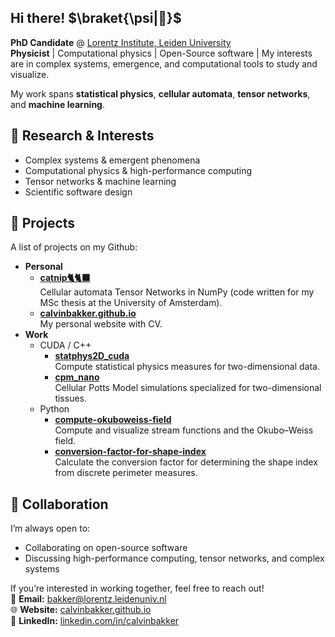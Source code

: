 ## Hi there! $\braket{\psi|👋}$
**PhD Candidate** @ [Lorentz Institute, Leiden University](https://www.lorentz.leidenuniv.nl/)  
**Physicist** | Computational physics | Open-Source software | 
My interests are in complex systems, emergence, and computational tools to study and visualize. 

My work spans **statistical physics**, **cellular automata**, **tensor networks**, and **machine learning**.


## 🔬 Research & Interests

- Complex systems & emergent phenomena
- Computational physics & high-performance computing
- Tensor networks & machine learning
- Scientific software design


## 📂 Projects
A list of projects on my Github:
- **Personal**
  - **[catnip🐈🐈‍⬛](https://github.com/calvinbakker/catnip)**  
    Cellular automata Tensor Networks in NumPy (code written for my MSc thesis at the University of Amsterdam).
  - **[calvinbakker.github.io](https://calvinbakker.github.io/)**  
    My personal website with CV.
- **Work**
  - CUDA / C++
    - **[statphys2D_cuda](https://github.com/calvinbakker/statphys2D_cuda)**  
      Compute statistical physics measures for two-dimensional data.
    - **[cpm_nano](https://github.com/calvinbakker/cpm_nano)**  
      Cellular Potts Model simulations specialized for two-dimensional tissues.
  - Python
    - **[compute-okuboweiss-field](https://github.com/calvinbakker/compute-okuboweiss-field)**  
      Compute and visualize stream functions and the Okubo–Weiss field.
    - **[conversion-factor-for-shape-index](https://github.com/calvinbakker/conversion-factor-for-shape-index)**  
      Calculate the conversion factor for determining the shape index from discrete perimeter measures.


## 🤝 Collaboration
I’m always open to:
- Collaborating on open-source software
- Discussing high-performance computing, tensor networks, and complex systems

If you’re interested in working together, feel free to reach out!   
📧 **Email:** bakker@lorentz.leidenuniv.nl  
🌐 **Website:** [calvinbakker.github.io](https://calvinbakker.github.io/)  
💼 **LinkedIn:** [linkedin.com/in/calvinbakker](https://nl.linkedin.com/in/calvin-bakker-471b70153)

